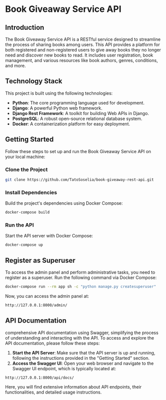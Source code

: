 # Book Giveaway Service API

## Introduction

The Book Giveaway Service API is a RESTful service designed to streamline the process of sharing books among users. This API provides a platform for both registered and non-registered users to give away books they no longer need and discover new books to read. It includes user registration, book management, and various resources like book authors, genres, conditions, and more.

## Technology Stack

This project is built using the following technologies:

- **Python**: The core programming language used for development.
- **Django**: A powerful Python web framework.
- **Django Rest Framework**: A toolkit for building Web APIs in Django.
- **PostgreSQL**: A robust open-source relational database system.
- **Docker**: A containerization platform for easy deployment.

## Getting Started

Follow these steps to set up and run the Book Giveaway Service API on your local machine:

### Clone the Project

```sh
git clone https://github.com/TatoSoselia/book-giveaway-rest-api.git

```

### Install Dependencies

Build the project's dependencies using Docker Compose:

```sh
docker-compose build
```

### Run the API

Start the API server with Docker Compose:

```sh
docker-compose up
```

## Register as Superuser

To access the admin panel and perform administrative tasks, you need to register as a superuser. Run the following command via Docker Compose:

```sh
docker-compose run --rm app sh -c "python manage.py createsuperuser"
```

Now, you can access the admin panel at:

```sh
http://127.0.0.1:8000/admin/
```

## API Documentation

comprehensive API documentation using Swagger, simplifying the process of understanding and interacting with the API. To access and explore the API documentation, please follow these steps:

1. **Start the API Server**: Make sure that the API server is up and running, following the instructions provided in the "Getting Started" section.
2. **Access the Swagger UI**: Open your web browser and navigate to the Swagger UI endpoint, which is typically located at:

```sh
http://127.0.0.1:8000/api/docs/
```

Here, you will find extensive information about API endpoints, their functionalities, and detailed usage instructions.

